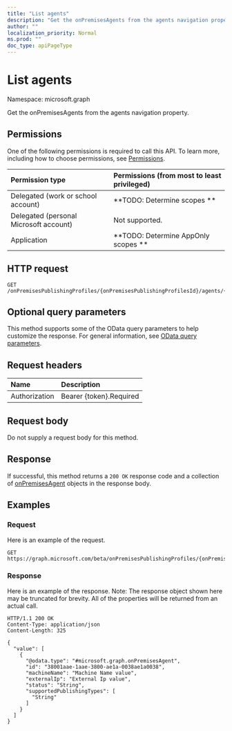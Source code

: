 ```yaml
---
title: "List agents"
description: "Get the onPremisesAgents from the agents navigation property."
author: ""
localization_priority: Normal
ms.prod: ""
doc_type: apiPageType
---
```


# List agents

Namespace: microsoft.graph

Get the onPremisesAgents from the agents navigation property.

## Permissions
One of the following permissions is required to call this API. To learn more, including how to choose permissions, see [Permissions](/concepts/permissions-reference.md).

|Permission type|Permissions (from most to least privileged)|
|:---|:---|
|Delegated (work or school account)|**TODO: Determine scopes **|
|Delegated (personal Microsoft account)|Not supported.|
|Application|**TODO: Determine AppOnly scopes **|

## HTTP request
<!-- {
  "blockType": "ignored"
}
-->
``` http
GET /onPremisesPublishingProfiles/{onPremisesPublishingProfilesId}/agents/{onPremisesAgentId}/agentGroups/{onPremisesAgentGroupId}/agents
```

## Optional query parameters
This method supports some of the OData query parameters to help customize the response. For general information, see [OData query parameters](/graph/query-parameters).

## Request headers
|Name|Description|
|:---|:---|
|Authorization|Bearer {token}.Required|

## Request body
Do not supply a request body for this method.

## Response
If successful, this method returns a `200 OK` response code and a collection of [onPremisesAgent](../resources/onpremisesagent.md) objects in the response body.

## Examples

### Request
Here is an example of the request.
<!-- {
  "blockType": "request",
  "name": "get_onpremisesagent"
}
-->
``` http
GET https://graph.microsoft.com/beta/onPremisesPublishingProfiles/{onPremisesPublishingProfilesId}/agents/{onPremisesAgentId}/agentGroups/{onPremisesAgentGroupId}/agents
```

### Response
Here is an example of the response. Note: The response object shown here may be truncated for brevity. All of the properties will be returned from an actual call.
<!-- {
  "blockType": "response",
  "truncated": true,
  "@odata.type": "collection(microsoft.graph.onpremisesagent)"
}
-->
``` http
HTTP/1.1 200 OK
Content-Type: application/json
Content-Length: 325

{
  "value": [
    {
      "@odata.type": "#microsoft.graph.onPremisesAgent",
      "id": "38001aae-1aae-3800-ae1a-0038ae1a0038",
      "machineName": "Machine Name value",
      "externalIp": "External Ip value",
      "status": "String",
      "supportedPublishingTypes": [
        "String"
      ]
    }
  ]
}
```

